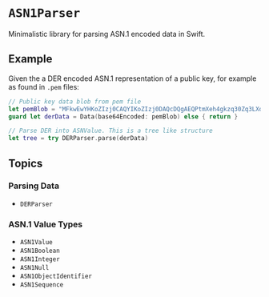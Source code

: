 # ``ASN1Parser``

Minimalistic library for parsing ASN.1 encoded data in Swift.

## Example

Given the a DER encoded ASN.1 representation of a public key, for example as found in `.pem` files:

```swift
// Public key data blob from pem file
let pemBlob = "MFkwEwYHKoZIzj0CAQYIKoZIzj0DAQcDQgAEQPtmXeh4gkzq30Zq3LXdgcl39fgCOBRZExhNWgZTSv5NTvbRoZNx28Ln/+Wtkfc42nWdunurluAeMPr0BrnLtA=="
guard let derData = Data(base64Encoded: pemBlob) else { return }

// Parse DER into ASNValue. This is a tree like structure
let tree = try DERParser.parse(derData)
```

## Topics

### Parsing Data

- ``DERParser``

### ASN.1 Value Types

- ``ASN1Value``
- ``ASN1Boolean``
- ``ASN1Integer``
- ``ASN1Null``
- ``ASN1ObjectIdentifier``
- ``ASN1Sequence``
